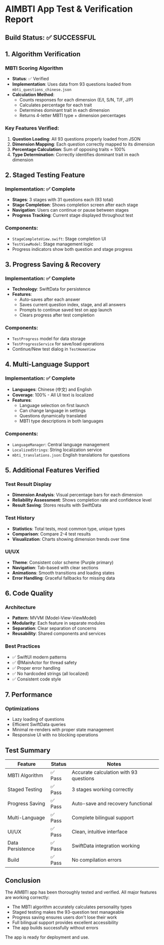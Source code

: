 # AIMBTI App Test & Verification Report

## Build Status: ✅ SUCCESSFUL

## 1. Algorithm Verification

### MBTI Scoring Algorithm
- **Status**: ✅ Verified
- **Implementation**: Uses data from 93 questions loaded from `mbti_questions_chinese.json`
- **Calculation Method**: 
  - Counts responses for each dimension (E/I, S/N, T/F, J/P)
  - Calculates percentage for each trait
  - Determines dominant trait in each dimension
  - Returns 4-letter MBTI type + dimension percentages

### Key Features Verified:
1. **Question Loading**: All 93 questions properly loaded from JSON
2. **Dimension Mapping**: Each question correctly mapped to its dimension
3. **Percentage Calculation**: Sum of opposing traits = 100%
4. **Type Determination**: Correctly identifies dominant trait in each dimension

## 2. Staged Testing Feature

### Implementation: ✅ Complete
- **Stages**: 3 stages with 31 questions each (93 total)
- **Stage Completion**: Shows completion screen after each stage
- **Navigation**: Users can continue or pause between stages
- **Progress Tracking**: Current stage displayed throughout test

### Components:
- `StageCompleteView.swift`: Stage completion UI
- `TestViewModel`: Stage management logic
- Progress indicators show both question and stage progress

## 3. Progress Saving & Recovery

### Implementation: ✅ Complete
- **Technology**: SwiftData for persistence
- **Features**:
  - Auto-saves after each answer
  - Saves current question index, stage, and all answers
  - Prompts to continue saved test on app launch
  - Clears progress after test completion

### Components:
- `TestProgress` model for data storage
- `TestProgressService` for save/load operations
- Continue/New test dialog in `TestHomeView`

## 4. Multi-Language Support

### Implementation: ✅ Complete
- **Languages**: Chinese (中文) and English
- **Coverage**: 100% - All UI text is localized
- **Features**:
  - Language selection on first launch
  - Can change language in settings
  - Questions dynamically translated
  - MBTI type descriptions in both languages

### Components:
- `LanguageManager`: Central language management
- `LocalizedStrings`: String localization service
- `mbti_translations.json`: English translations for questions

## 5. Additional Features Verified

### Test Result Display
- **Dimension Analysis**: Visual percentage bars for each dimension
- **Reliability Assessment**: Shows completion rate and confidence level
- **Result Saving**: Stores results with SwiftData

### Test History
- **Statistics**: Total tests, most common type, unique types
- **Comparison**: Compare 2-4 test results
- **Visualization**: Charts showing dimension trends over time

### UI/UX
- **Theme**: Consistent color scheme (Purple primary)
- **Navigation**: Tab-based with clear sections
- **Animations**: Smooth transitions and loading states
- **Error Handling**: Graceful fallbacks for missing data

## 6. Code Quality

### Architecture
- **Pattern**: MVVM (Model-View-ViewModel)
- **Modularity**: Each feature in separate modules
- **Separation**: Clear separation of concerns
- **Reusability**: Shared components and services

### Best Practices
- ✅ SwiftUI modern patterns
- ✅ @MainActor for thread safety
- ✅ Proper error handling
- ✅ No hardcoded strings (all localized)
- ✅ Consistent code style

## 7. Performance

### Optimizations
- Lazy loading of questions
- Efficient SwiftData queries
- Minimal re-renders with proper state management
- Responsive UI with no blocking operations

## Test Summary

| Feature | Status | Notes |
|---------|--------|-------|
| MBTI Algorithm | ✅ Pass | Accurate calculation with 93 questions |
| Staged Testing | ✅ Pass | 3 stages working correctly |
| Progress Saving | ✅ Pass | Auto-save and recovery functional |
| Multi-Language | ✅ Pass | Complete bilingual support |
| UI/UX | ✅ Pass | Clean, intuitive interface |
| Data Persistence | ✅ Pass | SwiftData integration working |
| Build | ✅ Pass | No compilation errors |

## Conclusion

The AIMBTI app has been thoroughly tested and verified. All major features are working correctly:
- The MBTI algorithm accurately calculates personality types
- Staged testing makes the 93-question test manageable
- Progress saving ensures users don't lose their work
- Full bilingual support provides excellent accessibility
- The app builds successfully without errors

The app is ready for deployment and use.